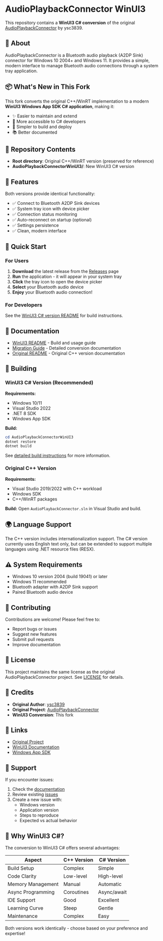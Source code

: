 # AudioPlaybackConnector WinUI3

This repository contains a **WinUI3 C# conversion** of the original [AudioPlaybackConnector](https://github.com/ysc3839/AudioPlaybackConnector) by ysc3839.

## 🎯 About

AudioPlaybackConnector is a Bluetooth audio playback (A2DP Sink) connector for Windows 10 2004+ and Windows 11. It provides a simple, modern interface to manage Bluetooth audio connections through a system tray application.

## 📦 What's New in This Fork

This fork converts the original C++/WinRT implementation to a modern **WinUI3 Windows App SDK C# application**, making it:
- ✨ Easier to maintain and extend
- 🚀 More accessible to C# developers
- 🔧 Simpler to build and deploy
- 📚 Better documented

## 📂 Repository Contents

- **Root directory**: Original C++/WinRT version (preserved for reference)
- **AudioPlaybackConnectorWinUI3/**: New WinUI3 C# version

## 🎨 Features

Both versions provide identical functionality:

- ✅ Connect to Bluetooth A2DP Sink devices
- ✅ System tray icon with device picker
- ✅ Connection status monitoring
- ✅ Auto-reconnect on startup (optional)
- ✅ Settings persistence
- ✅ Clean, modern interface

## 🚀 Quick Start

### For Users

1. **Download** the latest release from the [Releases](../../releases) page
2. **Run** the application - it will appear in your system tray
3. **Click** the tray icon to open the device picker
4. **Select** your Bluetooth audio device
5. **Enjoy** your Bluetooth audio connection!

### For Developers

See the [WinUI3 C# version README](AudioPlaybackConnectorWinUI3/README.md) for build instructions.

## 📖 Documentation

- [WinUI3 README](AudioPlaybackConnectorWinUI3/README.md) - Build and usage guide
- [Migration Guide](MIGRATION.md) - Detailed conversion documentation
- [Original README](README_ORIGINAL.md) - Original C++ version documentation

## 🔧 Building

### WinUI3 C# Version (Recommended)

**Requirements:**
- Windows 10/11
- Visual Studio 2022
- .NET 8 SDK
- Windows App SDK

**Build:**
```powershell
cd AudioPlaybackConnectorWinUI3
dotnet restore
dotnet build
```

See [detailed build instructions](AudioPlaybackConnectorWinUI3/README.md) for more information.

### Original C++ Version

**Requirements:**
- Visual Studio 2019/2022 with C++ workload
- Windows SDK
- C++/WinRT packages

**Build:**
Open `AudioPlaybackConnector.sln` in Visual Studio and build.

## 🌍 Language Support

The C++ version includes internationalization support. The C# version currently uses English text only, but can be extended to support multiple languages using .NET resource files (RESX).

## ⚠️ System Requirements

- Windows 10 version 2004 (build 19041) or later
- Windows 11 recommended
- Bluetooth adapter with A2DP Sink support
- Paired Bluetooth audio device

## 🤝 Contributing

Contributions are welcome! Please feel free to:

- Report bugs or issues
- Suggest new features
- Submit pull requests
- Improve documentation

## 📄 License

This project maintains the same license as the original AudioPlaybackConnector project. See [LICENSE](LICENSE) for details.

## 🙏 Credits

- **Original Author**: [ysc3839](https://github.com/ysc3839)
- **Original Project**: [AudioPlaybackConnector](https://github.com/ysc3839/AudioPlaybackConnector)
- **WinUI3 Conversion**: This fork

## 🔗 Links

- [Original Project](https://github.com/ysc3839/AudioPlaybackConnector)
- [WinUI3 Documentation](https://docs.microsoft.com/windows/apps/winui/)
- [Windows App SDK](https://docs.microsoft.com/windows/apps/windows-app-sdk/)

## 💬 Support

If you encounter issues:

1. Check the [documentation](AudioPlaybackConnectorWinUI3/README.md)
2. Review existing [issues](../../issues)
3. Create a new issue with:
   - Windows version
   - Application version
   - Steps to reproduce
   - Expected vs actual behavior

## 🎯 Why WinUI3 C#?

The conversion to WinUI3 C# offers several advantages:

| Aspect | C++ Version | C# Version |
|--------|------------|------------|
| Build Setup | Complex | Simple |
| Code Clarity | Low-level | High-level |
| Memory Management | Manual | Automatic |
| Async Programming | Coroutines | Async/await |
| IDE Support | Good | Excellent |
| Learning Curve | Steep | Gentle |
| Maintenance | Complex | Easy |

Both versions work identically - choose based on your preference and expertise!
